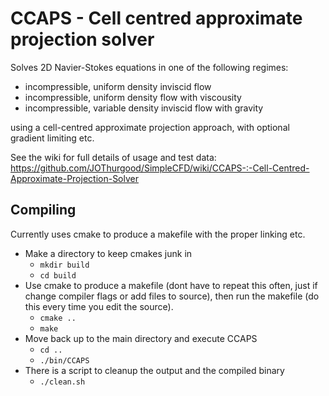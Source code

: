 # CCAPS - Cell centred approximate projection solver

Solves 2D Navier-Stokes equations in one of the following regimes:
* incompressible, uniform density inviscid flow
* incompressible, uniform density flow with viscousity 
* incompressible, variable density inviscid flow with gravity

using a cell-centred approximate projection approach, with optional gradient limiting etc.

See the wiki for full details of usage and test data: https://github.com/JOThurgood/SimpleCFD/wiki/CCAPS-:-Cell-Centred-Approximate-Projection-Solver 

## Compiling

Currently uses cmake to produce a makefile with the proper linking etc.

* Make a directory to keep cmakes junk in
    * `mkdir build` 
    * `cd build`
* Use cmake to produce a makefile (dont have to repeat this often, just if change compiler flags or add files to source), then run the makefile (do this every time you edit the source).
    * `cmake ..`
    * `make`
* Move back up to the main directory and execute CCAPS
    * `cd ..`
    * `./bin/CCAPS`
* There is a script to cleanup the output and the compiled binary
    * `./clean.sh`
